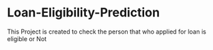 # Loan-Eligibility-Prediction
This Project is created to check the person that who applied for loan is eligible or Not

